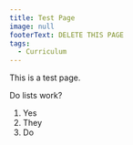 ```yaml
---
title: Test Page
image: null
footerText: DELETE THIS PAGE
tags:
  - Curriculum
---
```

This is a test page.

Do lists work?

1. Yes
2. They
3. Do
